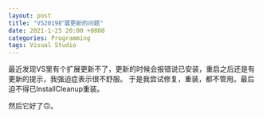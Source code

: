 ```yaml
---
layout: post
title: "VS2019扩展更新的问题"
date: 2021-1-25 20:00 +0800
categories: Programming
tags: Visual Studio
---
```


最近发现VS里有个扩展更新不了，更新的时候会报错说已安装，重启之后还是有更新的提示，我强迫症表示很不舒服。
于是我尝试修复，重装，都不管用。最后迫不得已InstallCleanup重装。

然后它好了🙃。 